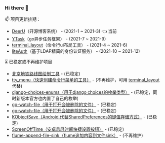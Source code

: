 
### Hi there 👋

📫 项目更新排期：  

* [DeerU](https://github.com/gojuukaze/DeerU)（开源博客系统） - (2021-1 ~ 2021-3)  👈 当前
* [YTask](https://github.com/gojuukaze/YTask)（go异步任务框架） - (2021-7 ~ 2021-9)
* [terminal_layout](https://github.com/gojuukaze/terminal_layout)（命令行ui布局工具） - (2021-4 ~ 2021-6)
* [liteAuth](https://github.com/gojuukaze/liteAuth)（基于LDAP精简的身份认证服务） - (2021-10 ~ 2021-12)

⏳ 已稳定或不再维护项目
* [北京地铁路线图绘制工具](https://github.com/gojuukaze/BJSubwayPen) - (已稳定)
* [tty_menu（快速创建命令行菜单的工具）](https://github.com/gojuukaze/tty_menu) - (不再维护，可用 [terminal_layout](https://github.com/gojuukaze/terminal_layout) 代替)
* [django-choices-enums（用于django choices的枚举类型）](https://github.com/gojuukaze/django-choices-enums) - (已稳定，同时新版本官方也内置了自己的枚举)
* [go-watch-file（用于打开会被删除的文件）](https://github.com/gojuukaze/go-watch-file) - (已稳定)
* [go-watch-file（用于打开会被删除的文件）](https://github.com/gojuukaze/go-watch-file) - (已稳定)
* [KObjectSave（Android 代替SharedPreferences的键值存储方式）](https://github.com/gojuukaze/KObjectSave) - (已稳定)
* [ScreenOffTime（安卓息屏时间快捷设置按钮）](https://github.com/gojuukaze/ScreenOffTime) - (已稳定)
* [flume-append-file-sink（flume追加内容到文件sink）](https://github.com/gojuukaze/flume-append-file-sink) - (不再维护)



<!--
**gojuukaze/gojuukaze** is a ✨ _special_ ✨ repository because its `README.md` (this file) appears on your GitHub profile.

Here are some ideas to get you started:

- 🔭 I’m currently working on ...
- 🌱 I’m currently learning ...
- 👯 I’m looking to collaborate on ...
- 🤔 I’m looking for help with ...
- 💬 Ask me about ...
- 📫 How to reach me: ...
- 😄 Pronouns: ...
- ⚡ Fun fact: ...
-->
